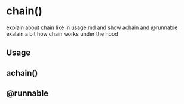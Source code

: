 # chain()

explain about chain like in usage.md and show achain and @runnable
exalain a bit how chain works under the hood

## Usage

## achain()

## @runnable
